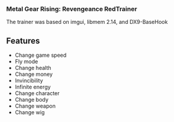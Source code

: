 ### Metal Gear Rising: Revengeance RedTrainer
The trainer was based on imgui, libmem 2.14, and DX9-BaseHook

## Features
- Change game speed
- Fly mode
- Change health
- Change money
- Invincibility
- Infinite energy
- Change character
- Change body
- Change weapon
- Change wig
